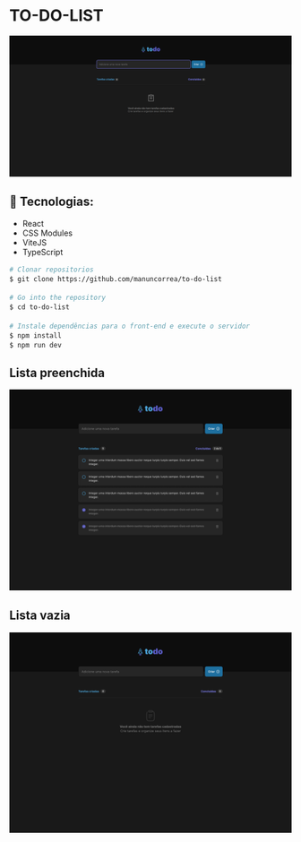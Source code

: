 # TO-DO-LIST
<img src="./public/to-do-list.png">

## :telescope: Tecnologias:
- React 
- CSS Modules
- ViteJS
- TypeScript


```bash
# Clonar repositorios
$ git clone https://github.com/manuncorrea/to-do-list

# Go into the repository
$ cd to-do-list

# Instale dependências para o front-end e execute o servidor
$ npm install
$ npm run dev

```

## Lista preenchida
<img src="./public/todo.png">


## Lista vazia
<img src="./public/todo-empty.png">